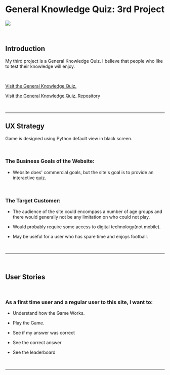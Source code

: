 # General Knowledge Quiz: 3rd Project

![](views/m.PNG)

<br/>  

 
## Introduction <a name="introduction"></a>  


My third project is a General Knowledge Quiz.
I believe that people who like to test their knowledge will enjoy.

<br/>

[Visit the General Knowledge Quiz.](https://herokuapp.com/)  

[Visit the General Knowledge Quiz. Repository](https://github.com....)

<br/>    

----

## UX Strategy

Game is designed using Python default view in black screen.

<br/> 

### The Business Goals of the Website:
- Website does' commercial goals, but the site's goal is to provide an interactive quiz.
  
  <br/> 

### The Target Customer:

- The audience of the site could encompass a number of age groups and there would generally not be any   limitation on who could not play.   
       
- Would probably require some access to digital technology(not mobile).      
- May be useful for a user who has spare time and enjoys football.    

 <br/>  
 
----

<br>

## User Stories

<br>

### As a first time user and a regular user to this site, I want to:
- Understand how the Game Works.
- Play the Game.
- See if my answer was correct
- See the correct answer
- See the leaderboard

  <br/>  
----